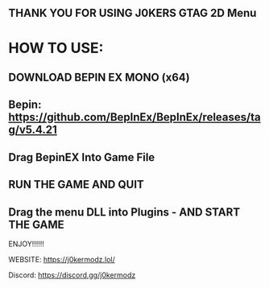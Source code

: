 THANK YOU FOR USING J0KERS GTAG 2D Menu
---------------------------
# HOW TO USE:
               
DOWNLOAD BEPIN EX MONO (x64)
---------------------------
Bepin:
https://github.com/BepInEx/BepInEx/releases/tag/v5.4.21
---------------------------

Drag BepinEX Into Game File
---------------------------
RUN THE GAME AND QUIT
------------
Drag the menu DLL into Plugins - AND START THE GAME
------------

ENJOY!!!!!!
   
                                                                                                      
WEBSITE: https://j0kermodz.lol/

Discord: https://discord.gg/j0kermodz

